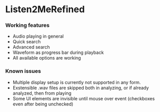 # Listen2MeRefined

### Working features

 - Audio playing in general
 - Quick search
 - Advanced search
 - Waveform as progress bar during playback
 - All available options are working

### Known issues

 - Multiple display setup is currently not supported in any form.
 - Exstensible .wav files are skipped both in analyzing, or if already analyzed, then from playing
 - Some UI elements are invisible until mouse over event (checkboxes even after being unchecked)
